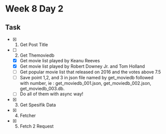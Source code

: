 # Week 8 Day 2

## Task
- [x] 1. Get Post Title
- [ ] 2. Get Themoviedb
    - [x] Get movie list played by Keanu Reeves
    - [x] Get movie list played by Robert Downey Jr. and Tom Holland
    - [ ] Get popular movie list that released on 2016 and the votes above 7.5
    - [ ] Save point 1,2, and 3 in json file named by get_moviedb followed with number, ie : get_moviedb_001.json, get_moviedb_002.json, get_moviedb_003.db.
    - [ ] Do all of them with async way!
- [x] 3. Get Spesifik Data
- [x] 4. Fetcher
- [x] 5. Fetch 2 Request